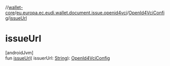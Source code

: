 //[wallet-core](../../../index.md)/[eu.europa.ec.eudi.wallet.document.issue.openid4vci](../index.md)/[OpenId4VciConfig](index.md)/[issueUrl](issue-url.md)

# issueUrl

[androidJvm]\
fun [issueUrl](issue-url.md)(
issuerUrl: [String](https://kotlinlang.org/api/latest/jvm/stdlib/kotlin/-string/index.html)): [OpenId4VciConfig](index.md)
